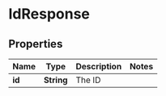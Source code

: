 # IdResponse

## Properties
Name | Type | Description | Notes
------------ | ------------- | ------------- | -------------
**id** | **String** | The ID | 
